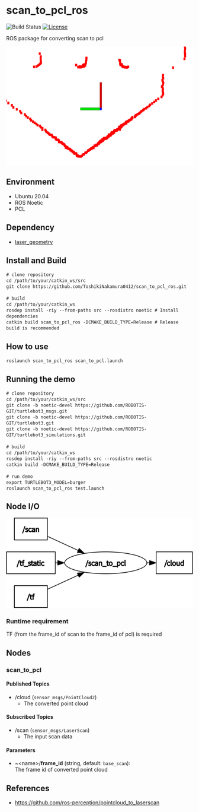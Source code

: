 # scan_to_pcl_ros

![Build Status](https://github.com/ToshikiNakamura0412/scan_to_pcl_ros/workflows/build/badge.svg)
[![License](https://img.shields.io/badge/License-BSD_3--Clause-blue.svg)](https://opensource.org/licenses/BSD-3-Clause)

ROS package for converting scan to pcl

<p align="center">
  <img src="images/scan_to_pcl.png" height="320px"/>
</p>

## Environment
- Ubuntu 20.04
- ROS Noetic
- PCL

## Dependency
- [laser_geometry](http://wiki.ros.org/laser_geometry)

## Install and Build
```
# clone repository
cd /path/to/your/catkin_ws/src
git clone https://github.com/ToshikiNakamura0412/scan_to_pcl_ros.git

# build
cd /path/to/your/catkin_ws
rosdep install -riy --from-paths src --rosdistro noetic # Install dependencies
catkin build scan_to_pcl_ros -DCMAKE_BUILD_TYPE=Release # Release build is recommended
```

## How to use
```
roslaunch scan_to_pcl_ros scan_to_pcl.launch
```

## Running the demo
```
# clone repository
cd /path/to/your/catkin_ws/src
git clone -b noetic-devel https://github.com/ROBOTIS-GIT/turtlebot3_msgs.git
git clone -b noetic-devel https://github.com/ROBOTIS-GIT/turtlebot3.git
git clone -b noetic-devel https://github.com/ROBOTIS-GIT/turtlebot3_simulations.git

# build
cd /path/to/your/catkin_ws
rosdep install -riy --from-paths src --rosdistro noetic
catkin build -DCMAKE_BUILD_TYPE=Release

# run demo
export TURTLEBOT3_MODEL=burger
roslaunch scan_to_pcl_ros test.launch
```

## Node I/O
![Node I/O](images/node_io.png)

### Runtime requirement
TF (from the frame_id of scan to the frame_id of pcl) is required

## Nodes
### scan_to_pcl
#### Published Topics
- /cloud (`sensor_msgs/PointCloud2`)
  - The converted point cloud

#### Subscribed Topics
- /scan (`sensor_msgs/LaserScan`)
  - The input scan data

#### Parameters
- ~\<name>/<b>frame_id</b> (string, default: `base_scan`):<br>
  The frame id of converted point cloud

## References
- https://github.com/ros-perception/pointcloud_to_laserscan
